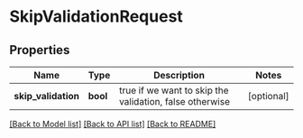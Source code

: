 # SkipValidationRequest

## Properties
Name | Type | Description | Notes
------------ | ------------- | ------------- | -------------
**skip_validation** | **bool** | true if we want to skip the validation, false otherwise | [optional] 

[[Back to Model list]](../README.md#documentation-for-models) [[Back to API list]](../README.md#documentation-for-api-endpoints) [[Back to README]](../README.md)


